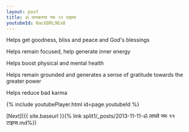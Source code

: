 ```yaml
---
layout: post
title: ॐ भागकारया नमः ११ टाइम्स
youtubeId: 0acGDRL9Ex8
---
```

 
 
Helps get goodness, bliss and peace and God's blessings
 
Helps remain focused, help generate inner energy 
 
Helps boost physical and mental health 
 
Helps remain grounded and generates a sense of gratitude towards the greater power 
 
Helps reduce bad karma
 
 
 
 


{% include youtubePlayer.html id=page.youtubeId %}
 
[Next]({{ site.baseurl }}{% link  split1/_posts/2013-11-11-ॐ लाघवे नमः ११ टाइम्स.md%})
 
